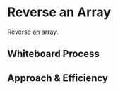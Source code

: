 # Reverse an Array

Reverse an array.

## Whiteboard Process
<!-- Embedded whiteboard image -->

## Approach & Efficiency
<!-- What approach did you take? Discuss Why. What is the Big O space/time for this approach? -->
